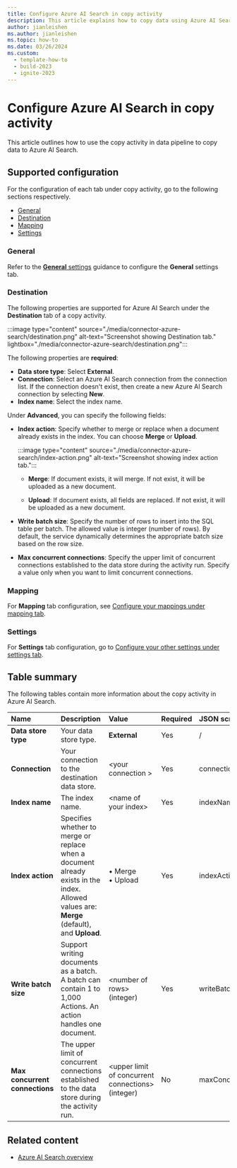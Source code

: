 ```yaml
---
title: Configure Azure AI Search in copy activity
description: This article explains how to copy data using Azure AI Search.
author: jianleishen
ms.author: jianleishen
ms.topic: how-to
ms.date: 03/26/2024
ms.custom:
  - template-how-to
  - build-2023
  - ignite-2023
---
```


# Configure Azure AI Search in copy activity

This article outlines how to use the copy activity in data pipeline to copy data to Azure AI Search.

## Supported configuration

For the configuration of each tab under copy activity, go to the following sections respectively.

- [General](#general)  
- [Destination](#destination)
- [Mapping](#mapping)
- [Settings](#settings)

### General

Refer to the [**General** settings](activity-overview.md#general-settings) guidance to configure the **General** settings tab.

### Destination

The following properties are supported for Azure AI Search under the **Destination** tab of a copy activity.

:::image type="content" source="./media/connector-azure-search/destination.png" alt-text="Screenshot showing Destination tab." lightbox="./media/connector-azure-search/destination.png":::

The following properties are **required**:

- **Data store type**: Select **External**.
- **Connection**:  Select an Azure AI Search connection from the connection list. If the connection doesn't exist, then create a new Azure AI Search connection by selecting **New**.
- **Index name**: Select the index name.

Under **Advanced**, you can specify the following fields:

- **Index action**: Specify whether to merge or replace when a document already exists in the index. You can choose **Merge** or **Upload**.

    :::image type="content" source="./media/connector-azure-search/index-action.png" alt-text="Screenshot showing index action tab.":::

  - **Merge**: If document exists, it will merge. If not exist, it will be uploaded as a new document.

  - **Upload**: If document exists, all fields are replaced. If not exist, it will be uploaded as a new document.

- **Write batch size**: Specify the number of rows to insert into the SQL table per batch. The allowed value is integer (number of rows). By default, the service dynamically determines the appropriate batch size based on the row size.

- **Max concurrent connections**: Specify the upper limit of concurrent connections established to the data store during the activity run. Specify a value only when you want to limit concurrent connections.

### Mapping

For **Mapping** tab configuration, see [Configure your mappings under mapping tab](copy-data-activity.md#configure-your-mappings-under-mapping-tab).

### Settings

For **Settings** tab configuration, go to [Configure your other settings under settings tab](copy-data-activity.md#configure-your-other-settings-under-settings-tab).

## Table summary

The following tables contain more information about the copy activity in Azure AI Search.

|Name |Description |Value|Required |JSON script property |
|:---|:---|:---|:---|:---|
|**Data store type**|Your data store type.|**External**|Yes|/|
|**Connection** |Your connection to the destination data store.|\<your connection >|Yes|connection|
|**Index name**|The index name.| \<name of your index\> |Yes |indexName|
|**Index action**|Specifies whether to merge or replace when a document already exists in the index. <br>Allowed values are: **Merge** (default), and **Upload**.|• Merge<br>• Upload|Yes|indexAction|
|**Write batch size**|Support writing documents as a batch. A batch can contain 1 to 1,000 Actions. An action handles one document.|\<number of rows><br>(integer) |Yes|writeBatchSize|
|**Max concurrent connections**|The upper limit of concurrent connections established to the data store during the activity run.|\<upper limit of concurrent connections><br>(integer)|No |maxConcurrentConnections|

## Related content

- [Azure AI Search overview](connector-azure-search-overview.md)
